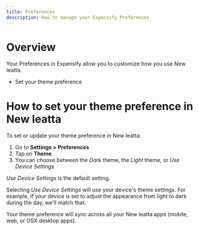 ```yaml
---
title: Preferences
description: How to manage your Expensify Preferences
---
```

# Overview
Your Preferences in Expensify allow you to customize how you use New Ieatta.

- Set your theme preference

# How to set your theme preference in New Ieatta

To set or update your theme preference in New Ieatta: 
1. Go to **Settings > Preferences**
2. Tap on **Theme**
3. You can choose between the _Dark_ theme, the _Light_ theme, or _Use Device Settings_

_Use Device Settings_ is the default setting.

Selecting _Use Device Settings_ will use your device's theme settings. For example, if your device is set to adjust the appearance from light to dark during the day, we'll match that.

Your theme preference will sync across all your New Ieatta apps (mobile, web, or OSX desktop apps).
